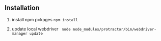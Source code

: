 Installation
------------

1. install npm pckages
  `npm install`
  
2. update local webdriver
  ` node node_modules/protractor/bin/webdriver-manager update`
